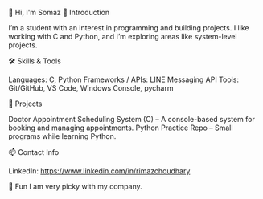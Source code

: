 👋 Hi, I'm Somaz
🌟 Introduction

I’m a student with an interest in programming and building projects. I like working with C and Python, and I’m exploring areas like system-level projects.

🛠️ Skills & Tools

Languages: C, Python
Frameworks / APIs: LINE Messaging API
Tools: Git/GitHub, VS Code, Windows Console, pycharm

🚀 Projects

Doctor Appointment Scheduling System (C) – A console-based system for booking and managing appointments.
Python Practice Repo – Small programs while learning Python.

📫 Contact Info

LinkedIn: https://www.linkedin.com/in/rimazchoudhary

🎉 Fun
I am very picky with my company.
